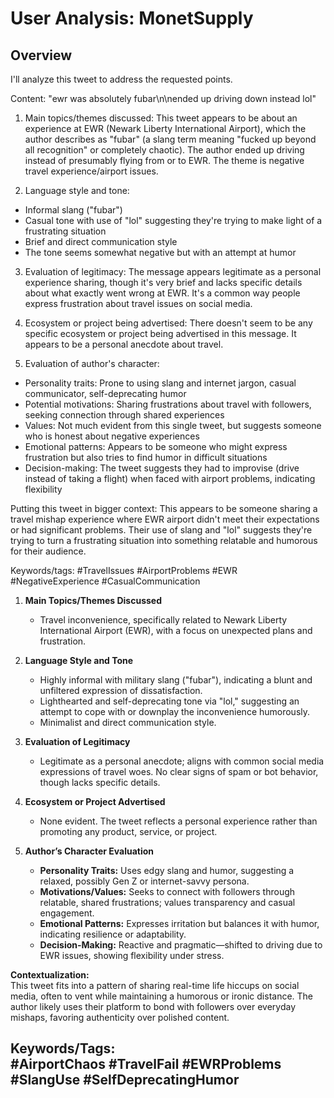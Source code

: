 # User Analysis: MonetSupply

## Overview

<think>
I'll analyze this tweet to address the requested points.

Content:
"ewr was absolutely fubar\n\nended up driving down instead lol"

1. Main topics/themes discussed:
This tweet appears to be about an experience at EWR (Newark Liberty International Airport), which the author describes as "fubar" (a slang term meaning "fucked up beyond all recognition" or completely chaotic). The author ended up driving instead of presumably flying from or to EWR. The theme is negative travel experience/airport issues.

2. Language style and tone:
- Informal slang ("fubar")
- Casual tone with use of "lol" suggesting they're trying to make light of a frustrating situation
- Brief and direct communication style
- The tone seems somewhat negative but with an attempt at humor

3. Evaluation of legitimacy:
The message appears legitimate as a personal experience sharing, though it's very brief and lacks specific details about what exactly went wrong at EWR. It's a common way people express frustration about travel issues on social media.

4. Ecosystem or project being advertised:
There doesn't seem to be any specific ecosystem or project being advertised in this message. It appears to be a personal anecdote about travel.

5. Evaluation of author's character:
- Personality traits: Prone to using slang and internet jargon, casual communicator, self-deprecating humor
- Potential motivations: Sharing frustrations about travel with followers, seeking connection through shared experiences
- Values: Not much evident from this single tweet, but suggests someone who is honest about negative experiences
- Emotional patterns: Appears to be someone who might express frustration but also tries to find humor in difficult situations
- Decision-making: The tweet suggests they had to improvise (drive instead of taking a flight) when faced with airport problems, indicating flexibility

Putting this tweet in bigger context: This appears to be someone sharing a travel mishap experience where EWR airport didn't meet their expectations or had significant problems. Their use of slang and "lol" suggests they're trying to turn a frustrating situation into something relatable and humorous for their audience.

Keywords/tags:
#TravelIssues #AirportProblems #EWR #NegativeExperience #CasualCommunication
</think>

1. **Main Topics/Themes Discussed**  
   - Travel inconvenience, specifically related to Newark Liberty International Airport (EWR), with a focus on unexpected plans and frustration.

2. **Language Style and Tone**  
   - Highly informal with military slang ("fubar"), indicating a blunt and unfiltered expression of dissatisfaction.  
   - Lighthearted and self-deprecating tone via "lol," suggesting an attempt to cope with or downplay the inconvenience humorously.  
   - Minimalist and direct communication style.

3. **Evaluation of Legitimacy**  
   - Legitimate as a personal anecdote; aligns with common social media expressions of travel woes. No clear signs of spam or bot behavior, though lacks specific details.

4. **Ecosystem or Project Advertised**  
   - None evident. The tweet reflects a personal experience rather than promoting any product, service, or project.

5. **Author’s Character Evaluation**  
   - **Personality Traits:** Uses edgy slang and humor, suggesting a relaxed, possibly Gen Z or internet-savvy persona.  
   - **Motivations/Values:** Seeks to connect with followers through relatable, shared frustrations; values transparency and casual engagement.  
   - **Emotional Patterns:** Expresses irritation but balances it with humor, indicating resilience or adaptability.  
   - **Decision-Making:** Reactive and pragmatic—shifted to driving due to EWR issues, showing flexibility under stress.

**Contextualization:**  
This tweet fits into a pattern of sharing real-time life hiccups on social media, often to vent while maintaining a humorous or ironic distance. The author likely uses their platform to bond with followers over everyday mishaps, favoring authenticity over polished content.

**Keywords/Tags:**  
#AirportChaos #TravelFail #EWRProblems #SlangUse #SelfDeprecatingHumor
---
